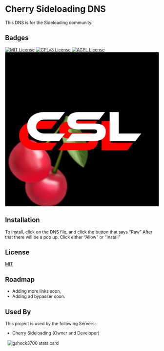 # Cherry Sideloading DNS

This DNS is for the Sideloading community. 
## Badges


[![MIT License](https://img.shields.io/badge/just%20the%20message-8A2BE2])](https://github.com/tterb/atomic-design-ui/blob/master/LICENSEs)
[![GPLv3 License](https://img.shields.io/badge/License-GPL%20v3-yellow.svg)](https://opensource.org/licenses/)
[![AGPL License](https://img.shields.io/badge/license-AGPL-blue.svg)](http://www.gnu.org/licenses/agpl-3.0)
![Logo](https://github.com/Gshock3700/Logos/blob/main/IMG_0066.png)
## Installation 

To install, click on the DNS file, and click the button that says “Raw”
After that there will be a pop up. Click either “Allow” or “Install”
## License

[MIT](https://choosealicense.com/licenses/mit/)
## Roadmap

- Adding more links soon,
- Adding ad bypasser soon.
## Used By

This project is used by the following Servers:

- Cherry Sideloading (Owner and Developer)
<p>&nbsp;
<img align="center" src="https://github-readme-stats.vercel.app/api?username=gshock3700&show_icons=true&theme=dark&title_color=000000&text_color=000000&bg_color=800000&hide_border=true" alt="gshock3700 stats card" /></p>
